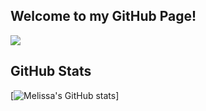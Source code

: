## Welcome to my GitHub Page!

![](https://komarev.com/ghpvc/?username=your-github-username)

## GitHub Stats
[![Melissa's GitHub stats](https://github-readme-stats.vercel.app/api?username=melissaharijanto&theme=nightowl&show_icons=true)]

<!--
**melissaharijanto/melissaharijanto** is a ✨ _special_ ✨ repository because its `README.md` (this file) appears on your GitHub profile.

Here are some ideas to get you started:

- 🔭 I’m currently working on ...
- 🌱 I’m currently learning ...
- 👯 I’m looking to collaborate on ...
- 🤔 I’m looking for help with ...
- 💬 Ask me about ...
- 📫 How to reach me: ...
- 😄 Pronouns: ...
- ⚡ Fun fact: ...
-->
